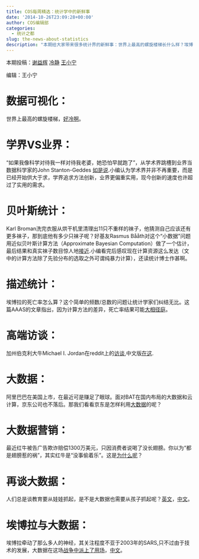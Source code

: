 ```yaml
---
title: COS每周精选：统计学中的新鲜事
date: '2014-10-26T23:09:28+00:00'
author: COS编辑部
categories:
  - 统计之都
slug: the-news-about-statistics
description: "本期给大家带来很多统计界的新鲜事：世界上最高的螺旋楼梯长什么样？埃博拉的死亡率怎么计算才科学？大数据浪潮中京东如何布局？尽在今天的分享。"
---
```


本期投稿：[谢益辉](http://yihui.name/) [冷静](http://www.weibo.com/p/1005051756465937/home?from=page_100505&mod=TAB&noscale_head=1#_0) [王小宁](http://weibo.com/1656310700/profile?topnav=1&wvr=5&user=1)

编辑：王小宁

# 数据可视化：

世界上最高的螺旋楼梯，[好冷啊](http://accidental-art.tumblr.com/post/100599367480/i-call-this-worlds-tallest-spiral-staircase)。

# 学界VS业界：

“如果我像科学对待我一样对待我老婆，她恐怕早就跑了”，从学术界跳槽到业界当数据科学家的John Stanton-Geddes [如是说](http://johnstantongeddes.org/personal/2014/10/16/leaving-academia.html).小编认为学术界并非不再重要，而是已经开始供大于求，学界追求方法创新，业界更偏重实用，现今创新的速度也许超过了实用的需求。

# 贝叶斯统计：

Karl Broman洗完衣服从烘干机里清理出11只不重样的袜子，他猜测自己应该还有更多袜子，那到底他有多少只袜子呢？好基友Rasmus Bååth对这个“小数据”问题用近似贝叶斯计算方法（Approximate Bayesian Computation）做了一个估计，最后结果和真实袜子数目惊人地[接近](http://www.sumsar.net/blog/2014/10/tiny-data-and-the-socks-of-karl-broman/).小编看完后感叹现在计算资源这么发达（文中的计算方法除了先验分布的选取之外可谓纯暴力计算），还读统计博士作甚啊。

# 描述统计：

埃博拉的死亡率怎么算？这个简单的频数/总数的问题让统计学家们纠结无比。这篇AAAS的文章指出，因为计算方法的差异，死亡率结果可能[大相径庭](http://news.sciencemag.org/africa/2014/09/how-deadly-ebola-statistical-challenges-may-be-inflating-survival-rate%20)。

# 高端访谈：

加州伯克利大牛Michael I. Jordan在reddit上的[访谈](http://www.reddit.com/r/MachineLearning/comments/2fxi6v/ama_michael_i_jordan ),中文版[在这](http://dataunion.org/?p=1545).

# 大数据：

阿里巴巴在美国上市，在最近可是赚足了眼球。面对BAT在国内布局的大数据和云计算，京东公司也不落后。那我们看看京东是怎样利用[大数据](http://www.36dsj.com/archives/15103)的呢？

# 大数据营销：

最近红牛被告广告欺诈赔偿1300万美元，只因消费者说喝了没长翅膀。你以为“都是翅膀惹的祸”，其实红牛是“没事偷着乐”。这是[为什么呢](http://www.bukop.com/?p=11955)？

# 再谈大数据：

人们总是谈教育要从娃娃抓起，是不是大数据也需要从孩子抓起呢？[英文](http://www.cnbc.com/id/101618128)，[中文](http://chuansongme.com/n/820559)。

# 埃博拉与大数据：

埃博拉牵动了那么多人的神经，其关注程度不亚于2003年的SARS,只不过由于技术的发展，大数据在这场[战争中派上了用场](http://www.economist.com/news/leaders/21627623-mobile-phone-records-are-invaluable-tool-combat-ebola-they-should-be-made-available)，[中文](http://www.36dsj.com/archives/15395)。
